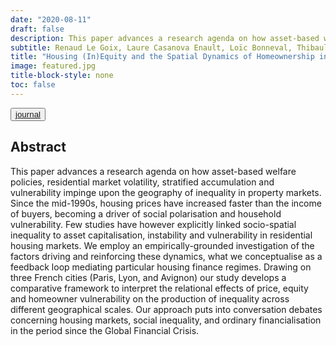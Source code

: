 ```yaml
---
date: "2020-08-11"
draft: false
description: This paper advances a research agenda on how asset-based welfare policies, residential market volatility, stratified accumulation and vulnerability impinge upon the geography of inequality in property markets
subtitle: Renaud Le Goix, Laure Casanova Enault, Loïc Bonneval, Thibault Le Corre, Eliza Benites‐Gambirazio, Guilhem Boulay, William Kutz, Natacha Aveline‐Dubach, Julien Migozzi, Ronan Ysebaert
title: "Housing (In)Equity and the Spatial Dynamics of Homeownership in France: A Research Agenda"
image: featured.jpg
title-block-style: none
toc: false
---
```



<button type="button" class="btn btn-outline-success"><a href="https://doi.org/10.1111/tesg.12460">journal</a></button>

## Abstract



This paper advances a research agenda on how asset-based welfare policies, residential market volatility, stratified accumulation and vulnerability impinge upon the geography of inequality in property markets. Since the mid-1990s, housing prices have increased faster than the income of buyers, becoming a driver of social polarisation and household vulnerability. Few studies have however explicitly linked socio-spatial inequality to asset capitalisation, instability and vulnerability in residential housing markets. We employ an empirically-grounded investigation of the factors driving and reinforcing these dynamics, what we conceptualise as a feedback loop mediating particular housing finance regimes. Drawing on three French cities (Paris, Lyon, and Avignon) our study develops a comparative framework to interpret the relational effects of price, equity and homeowner vulnerability on the production of inequality across different geographical scales. Our approach puts into conversation debates concerning housing markets, social inequality, and ordinary financialisation in the period since the Global Financial Crisis.


